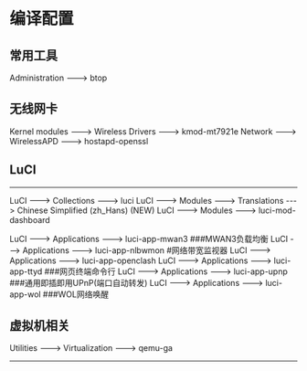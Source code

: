 # 编译配置

## 常用工具

Administration ---> btop

## 无线网卡

Kernel modules  --->  Wireless Drivers  ---> kmod-mt7921e
Network --->  WirelessAPD  --->  hostapd-openssl

## LuCI

---

LuCI --->  Collections  --->  luci
LuCI --->  Modules  --->  Translations  --->  Chinese Simplified (zh_Hans) (NEW)
LuCI --->  Modules  --->  luci-mod-dashboard

LuCI ---> Applications ---> luci-app-mwan3   ###MWAN3负载均衡
LuCI ---> Applications ---> luci-app-nlbwmon   #网络带宽监视器
LuCI ---> Applications ---> luci-app-openclash
LuCI ---> Applications ---> luci-app-ttyd   ###网页终端命令行
LuCI ---> Applications ---> luci-app-upnp  ###通用即插即用UPnP(端口自动转发)
LuCI ---> Applications ---> luci-app-wol   ###WOL网络唤醒

## 虚拟机相关

Utilities  --->  Virtualization  --->  qemu-ga

---
